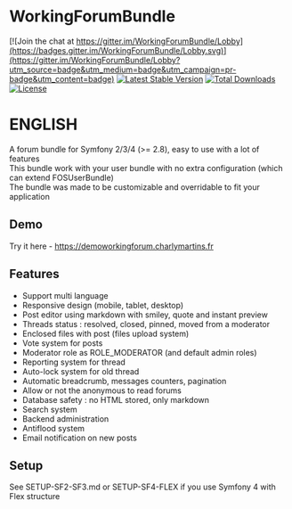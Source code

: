 WorkingForumBundle
==================

[![Join the chat at https://gitter.im/WorkingForumBundle/Lobby](https://badges.gitter.im/WorkingForumBundle/Lobby.svg)](https://gitter.im/WorkingForumBundle/Lobby?utm_source=badge&utm_medium=badge&utm_campaign=pr-badge&utm_content=badge) [![Latest Stable Version](https://poser.pugx.org/yosimitso/workingforumbundle/v/stable)](https://packagist.org/packages/yosimitso/workingforumbundle) [![Total Downloads](https://poser.pugx.org/yosimitso/workingforumbundle/downloads)](https://packagist.org/packages/yosimitso/workingforumbundle) [![License](https://poser.pugx.org/yosimitso/workingforumbundle/license)](https://packagist.org/packages/yosimitso/workingforumbundle)

ENGLISH
=================  
A forum bundle for Symfony 2/3/4 (>= 2.8), easy to use with a lot of features  
This bundle work with your user bundle with no extra configuration (which can extend FOSUserBundle)  
The bundle was made to be customizable and overridable to fit your application  

Demo
-------------
Try it here - https://demoworkingforum.charlymartins.fr


Features
------------------
- Support multi language
- Responsive design (mobile, tablet, desktop)
- Post editor using markdown with smiley, quote and instant preview
- Threads status : resolved, closed, pinned, moved from a moderator
- Enclosed files with post (files upload system)
- Vote system for posts
- Moderator role as ROLE_MODERATOR (and default admin roles)
- Reporting system for thread
- Auto-lock system for old thread
- Automatic breadcrumb, messages counters, pagination
- Allow or not the anonymous to read forums
- Database safety : no HTML stored, only markdown
- Search system
- Backend administration
- Antiflood system
- Email notification on new posts


Setup
------------------
See SETUP-SF2-SF3.md or SETUP-SF4-FLEX if you use Symfony 4 with Flex structure
